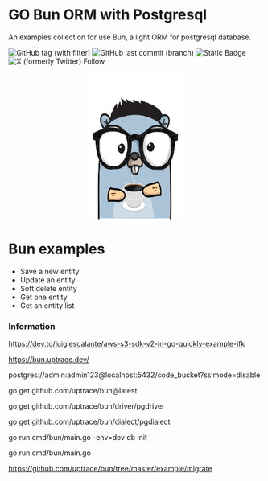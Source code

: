 # GO Bun ORM with Postgresql
An examples collection for use Bun, a light ORM for postgresql database.

![GitHub tag (with filter)](https://img.shields.io/github/v/tag/luigiescalante/go-api-template)
![GitHub last commit (branch)](https://img.shields.io/github/last-commit/luigiescalante/go-api-template/main)
![Static Badge](https://img.shields.io/badge/email-luigi.escalante%5Bat%5Dgmail.com-blue)
![X (formerly Twitter) Follow](https://img.shields.io/twitter/follow/luigi_escalante)
<p align="center">
<img src="../github-logo.png" alt="logo" width="200" height="292">
</p>

# Bun examples
- Save a new entity
- Update an entity
- Soft delete entity
- Get one entity
- Get an entity list

### Information
https://dev.to/luigiescalante/aws-s3-sdk-v2-in-go-quickly-example-ifk


https://bun.uptrace.dev/


postgres://admin:admin123@localhost:5432/code_bucket?sslmode=disable

go get github.com/uptrace/bun@latest

go get github.com/uptrace/bun/driver/pgdriver


go get github.com/uptrace/bun/dialect/pgdialect


go run cmd/bun/main.go -env=dev db init

go run cmd/bun/main.go


https://github.com/uptrace/bun/tree/master/example/migrate
